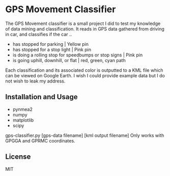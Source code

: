 # GPS Movement Classifier

The GPS Movement classifier is a small project I did to test my knowledge of data mining and classification.
It reads in GPS data gathered from driving in car, and classifies if the car ..
- has stopped for parking | Yellow pin
- has stopped for a stop light | Pink pin
- is doing a rolling stop for speedbumps or stop signs | Pink pin
- is going uphill, downhill, or flat | red, green, cyan path

Each classification and its associated color is outputted to a KML file which can be viewed on Google Earth.
I wish I could provide example data but I do not wish to leak my address.

## Installation and Usage
- pynmea2
- numpy
- matplotlib
- scipy 

gps-classifier.py [gps-data filename] [kml output filename]
Only works with GPGGA and GPRMC coordinates. 


## License

MIT